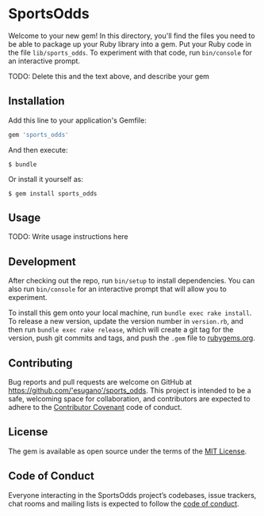 # SportsOdds

Welcome to your new gem! In this directory, you'll find the files you need to be able to package up your Ruby library into a gem. Put your Ruby code in the file `lib/sports_odds`. To experiment with that code, run `bin/console` for an interactive prompt.

TODO: Delete this and the text above, and describe your gem

## Installation

Add this line to your application's Gemfile:

```ruby
gem 'sports_odds'
```

And then execute:

    $ bundle

Or install it yourself as:

    $ gem install sports_odds

## Usage

TODO: Write usage instructions here

## Development

After checking out the repo, run `bin/setup` to install dependencies. You can also run `bin/console` for an interactive prompt that will allow you to experiment.

To install this gem onto your local machine, run `bundle exec rake install`. To release a new version, update the version number in `version.rb`, and then run `bundle exec rake release`, which will create a git tag for the version, push git commits and tags, and push the `.gem` file to [rubygems.org](https://rubygems.org).

## Contributing

Bug reports and pull requests are welcome on GitHub at https://github.com/'esugano'/sports_odds. This project is intended to be a safe, welcoming space for collaboration, and contributors are expected to adhere to the [Contributor Covenant](http://contributor-covenant.org) code of conduct.

## License

The gem is available as open source under the terms of the [MIT License](https://opensource.org/licenses/MIT).

## Code of Conduct

Everyone interacting in the SportsOdds project’s codebases, issue trackers, chat rooms and mailing lists is expected to follow the [code of conduct](https://github.com/'esugano'/sports_odds/blob/master/CODE_OF_CONDUCT.md).
